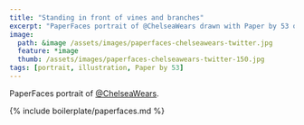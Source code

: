 ```yaml
---
title: "Standing in front of vines and branches"
excerpt: "PaperFaces portrait of @ChelseaWears drawn with Paper by 53 on an iPad."
image: 
  path: &image /assets/images/paperfaces-chelseawears-twitter.jpg 
  feature: *image
  thumb: /assets/images/paperfaces-chelseawears-twitter-150.jpg
tags: [portrait, illustration, Paper by 53]
---
```


PaperFaces portrait of [@ChelseaWears](http://twitter.com/ChelseaWears).

{% include boilerplate/paperfaces.md %}
